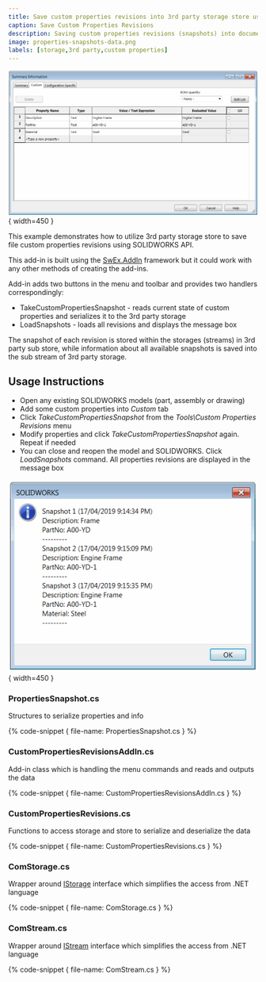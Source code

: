 ```yaml
---
title: Save custom properties revisions into 3rd party storage store using SOLIDWORKS API
caption: Save Custom Properties Revisions
description: Saving custom properties revisions (snapshots) into document 3rd party storage store using SOLIDWORKS API
image: properties-snapshots-data.png
labels: [storage,3rd party,custom properties]
---
```

![Custom Properties](custom-properties.png){ width=450 }

This example demonstrates how to utilize 3rd party storage store to save file custom properties revisions using SOLIDWORKS API.

This add-in is built using the [SwEx.AddIn](/labs/solidworks/swex/add-in/) framework but it could work with any other methods of creating the add-ins.

Add-in adds two buttons in the menu and toolbar and provides two handlers correspondingly: 

* TakeCustomPropertiesSnapshot - reads current state of custom properties and serializes it to the 3rd party storage
* LoadSnapshots - loads all revisions and displays the message box

The snapshot of each revision is stored within the storages (streams) in 3rd party sub store, while information about all available snapshots is saved into the sub stream of 3rd party storage.

## Usage Instructions

* Open any existing SOLIDWORKS models (part, assembly or drawing)
* Add some custom properties into *Custom* tab
* Click *TakeCustomPropertiesSnapshot* from the *Tools\Custom Properties Revisions* menu
* Modify properties and click *TakeCustomPropertiesSnapshot* again. Repeat if needed
* You can close and reopen the model and SOLIDWORKS. Click *LoadSnapshots* command. All properties revisions are displayed in the message box

![All properties revisions displayed in the message box](properties-snapshots-data.png){ width=450 }

### PropertiesSnapshot.cs

Structures to serialize properties and info

{% code-snippet { file-name: PropertiesSnapshot.cs } %}

### CustomPropertiesRevisionsAddIn.cs

Add-in class which is handling the menu commands and reads and outputs the data

{% code-snippet { file-name: CustomPropertiesRevisionsAddIn.cs } %}

### CustomPropertiesRevisions.cs

Functions to access storage and store to serialize and deserialize the data

{% code-snippet { file-name: CustomPropertiesRevisions.cs } %}

### ComStorage.cs

Wrapper around [IStorage](https://docs.microsoft.com/en-us/windows/desktop/api/objidl/nn-objidl-istorage) interface which simplifies the access from .NET language

{% code-snippet { file-name: ComStorage.cs } %}

### ComStream.cs

Wrapper around [IStream](https://docs.microsoft.com/en-us/windows/desktop/api/objidl/nn-objidl-istream) interface which simplifies the access from .NET language

{% code-snippet { file-name: ComStream.cs } %}
